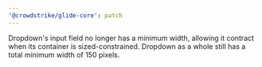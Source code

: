 ```yaml
---
'@crowdstrike/glide-core': patch
---
```


Dropdown's input field no longer has a minimum width, allowing it contract when its container is sized-constrained.
Dropdown as a whole still has a total minimum width of 150 pixels.
